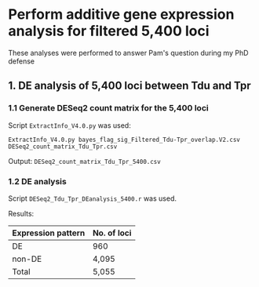 # Perform additive gene expression analysis for filtered 5,400 loci
These analyses were performed to answer Pam's question during my PhD defense

## 1. DE analysis of 5,400 loci between Tdu and Tpr
### 1.1 Generate DESeq2 count matrix for the 5,400 loci
Script `ExtractInfo_V4.0.py` was used:
```
ExtractInfo_V4.0.py bayes_flag_sig_Filtered_Tdu-Tpr_overlap.V2.csv DESeq2_count_matrix_Tdu_Tpr.csv
```

Output: `DESeq2_count_matrix_Tdu_Tpr_5400.csv`

### 1.2 DE analysis
Script `DESeq2_Tdu_Tpr_DEanalysis_5400.r` was used.

Results:

| Expression pattern | No. of loci |
| -- | -- |
| DE | 960 |
| non-DE | 4,095 |
| Total | 5,055 |
